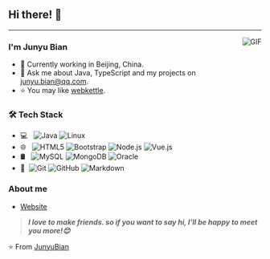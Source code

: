 ## Hi there! 👋
---
<img align="right" alt="GIF" src="https://github.com/images/mona-whisper.gif" /> 

### I'm Junyu Bian

- 🌱 Currently working in Beijing, China.
- 💬 Ask me about Java, TypeScript and my projects on [junyu.bian@qq.com](mailto:junyu.bian@qq.com).
- ⭐ You may like [webkettle](https://junyubian.github.io).

### 🛠 Tech Stack

- 💻 &#160; ![Java](https://img.shields.io/badge/-Java-333333?style=flat&logo=Java&logoColor=007396)
![Linux](https://img.shields.io/badge/-Linux-333333?style=flat&logo=Linux&logoColor=FCC624)
- 🌐 &#160; ![HTML5](https://img.shields.io/badge/-HTML5-333333?style=flat&logo=HTML5)
![Bootstrap](https://img.shields.io/badge/-Bootstrap-333333?style=flat&logo=bootstrap&logoColor=563D7C)
![Node.js](https://img.shields.io/badge/-Node.js-333333?style=flat&logo=node.js)
![Vue.js](https://img.shields.io/badge/-VueJS-333333?style=flat&logo=Vue.js)
- 🛢 &#160; ![MySQL](https://img.shields.io/badge/-MySQL-333333?style=flat&logo=mysql)
![MongoDB](https://img.shields.io/badge/-MongoDB-333333?style=flat&logo=mongodb)
![Oracle](https://img.shields.io/badge/-Oracle-333333?style=flat&logo=Oracle)
- 🔧 &#160;![Git](https://img.shields.io/badge/-Git-333333?style=flat&logo=git)
![GitHub](https://img.shields.io/badge/-GitHub-333333?style=flat&logo=github)
![Markdown](https://img.shields.io/badge/-Markdown-333333?style=flat&logo=markdown)

### About me
- [Website](https://junyubian.github.io)

> ***I love to make friends. so if you want to say hi, I'll be happy to meet you more!😊***

⭐️ From [JunyuBian](https://github.com/junyubian)
